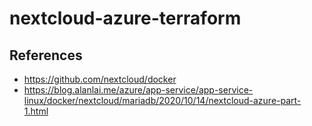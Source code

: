 # nextcloud-azure-terraform

## References

- <https://github.com/nextcloud/docker>
- <https://blog.alanlai.me/azure/app-service/app-service-linux/docker/nextcloud/mariadb/2020/10/14/nextcloud-azure-part-1.html>
